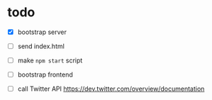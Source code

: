 # todo

* [x] bootstrap server
* [ ] send index.html
* [ ] make `npm start` script
* [ ] bootstrap frontend

* [ ] call Twitter API https://dev.twitter.com/overview/documentation
